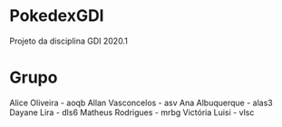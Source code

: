 # PokedexGDI

Projeto da disciplina GDI 2020.1

# Grupo

Alice Oliveira - aoqb
Allan Vasconcelos - asv
Ana Albuquerque - alas3
Dayane Lira - dls6
Matheus Rodrigues - mrbg
Victória Luisi - vlsc

